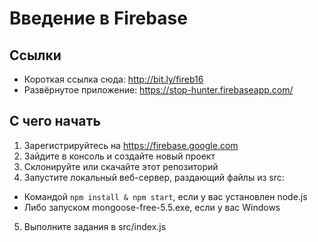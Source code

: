 # Введение в Firebase 

## Ссылки

* Короткая ссылка сюда: http://bit.ly/fireb16
* Развёрнутое приложение: https://stop-hunter.firebaseapp.com/

## С чего начать

1. Зарегистрируйтесь на https://firebase.google.com
2. Зайдите в консоль и создайте новый проект
3. Склонируйте или скачайте этот репозиторий
4. Запустите локальный веб-сервер, раздающий файлы из src:
  
  * Командой `npm install & npm start`, если у вас установлен node.js
  * Либо запуском mongoose-free-5.5.exe, если у вас Windows
  
5. Выполните задания в src/index.js

